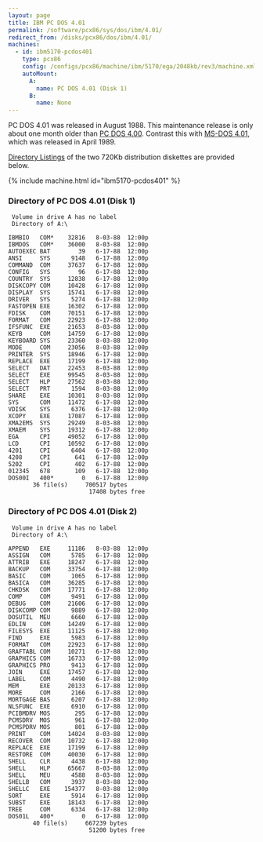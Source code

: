 ```yaml
---
layout: page
title: IBM PC DOS 4.01
permalink: /software/pcx86/sys/dos/ibm/4.01/
redirect_from: /disks/pcx86/dos/ibm/4.01/
machines:
  - id: ibm5170-pcdos401
    type: pcx86
    config: /configs/pcx86/machine/ibm/5170/ega/2048kb/rev3/machine.xml
    autoMount:
      A:
        name: PC DOS 4.01 (Disk 1)
      B:
        name: None
---
```


PC DOS 4.01 was released in August 1988.  This maintenance release is only about one month older than
[PC DOS 4.00](/software/pcx86/sys/dos/ibm/4.00/).  Contrast this with [MS-DOS 4.01](/software/pcx86/sys/dos/microsoft/4.01/),
which was released in April 1989.

[Directory Listings](#directory-of-pc-dos-401-disk-1) of the two 720Kb distribution diskettes are provided below.

{% include machine.html id="ibm5170-pcdos401" %}

### Directory of PC DOS 4.01 (Disk 1)

     Volume in drive A has no label
     Directory of A:\

    IBMBIO   COM*    32816   8-03-88  12:00p
    IBMDOS   COM*    36000   8-03-88  12:00p
    AUTOEXEC BAT        39   6-17-88  12:00p
    ANSI     SYS      9148   6-17-88  12:00p
    COMMAND  COM     37637   6-17-88  12:00p
    CONFIG   SYS        96   6-17-88  12:00p
    COUNTRY  SYS     12838   6-17-88  12:00p
    DISKCOPY COM     10428   6-17-88  12:00p
    DISPLAY  SYS     15741   6-17-88  12:00p
    DRIVER   SYS      5274   6-17-88  12:00p
    FASTOPEN EXE     16302   6-17-88  12:00p
    FDISK    COM     70151   6-17-88  12:00p
    FORMAT   COM     22923   6-17-88  12:00p
    IFSFUNC  EXE     21653   8-03-88  12:00p
    KEYB     COM     14759   6-17-88  12:00p
    KEYBOARD SYS     23360   8-03-88  12:00p
    MODE     COM     23056   8-03-88  12:00p
    PRINTER  SYS     18946   6-17-88  12:00p
    REPLACE  EXE     17199   6-17-88  12:00p
    SELECT   DAT     22453   8-03-88  12:00p
    SELECT   EXE     99545   8-03-88  12:00p
    SELECT   HLP     27562   8-03-88  12:00p
    SELECT   PRT      1594   8-03-88  12:00p
    SHARE    EXE     10301   8-03-88  12:00p
    SYS      COM     11472   6-17-88  12:00p
    VDISK    SYS      6376   6-17-88  12:00p
    XCOPY    EXE     17087   6-17-88  12:00p
    XMA2EMS  SYS     29249   8-03-88  12:00p
    XMAEM    SYS     19312   6-17-88  12:00p
    EGA      CPI     49052   6-17-88  12:00p
    LCD      CPI     10592   6-17-88  12:00p
    4201     CPI      6404   6-17-88  12:00p
    4208     CPI       641   6-17-88  12:00p
    5202     CPI       402   6-17-88  12:00p
    012345   678       109   6-17-88  12:00p
    DOS00I   400*        0   6-17-88  12:00p
           36 file(s)     700517 bytes
                           17408 bytes free

### Directory of PC DOS 4.01 (Disk 2)

     Volume in drive A has no label
     Directory of A:\

    APPEND   EXE     11186   8-03-88  12:00p
    ASSIGN   COM      5785   6-17-88  12:00p
    ATTRIB   EXE     18247   6-17-88  12:00p
    BACKUP   COM     33754   6-17-88  12:00p
    BASIC    COM      1065   6-17-88  12:00p
    BASICA   COM     36285   6-17-88  12:00p
    CHKDSK   COM     17771   6-17-88  12:00p
    COMP     COM      9491   6-17-88  12:00p
    DEBUG    COM     21606   6-17-88  12:00p
    DISKCOMP COM      9889   6-17-88  12:00p
    DOSUTIL  MEU      6660   6-17-88  12:00p
    EDLIN    COM     14249   6-17-88  12:00p
    FILESYS  EXE     11125   6-17-88  12:00p
    FIND     EXE      5983   6-17-88  12:00p
    FORMAT   COM     22923   6-17-88  12:00p
    GRAFTABL COM     10271   6-17-88  12:00p
    GRAPHICS COM     16733   6-17-88  12:00p
    GRAPHICS PRO      9413   6-17-88  12:00p
    JOIN     EXE     17457   6-17-88  12:00p
    LABEL    COM      4490   6-17-88  12:00p
    MEM      EXE     20133   6-17-88  12:00p
    MORE     COM      2166   6-17-88  12:00p
    MORTGAGE BAS      6207   6-17-88  12:00p
    NLSFUNC  EXE      6910   6-17-88  12:00p
    PCIBMDRV MOS       295   6-17-88  12:00p
    PCMSDRV  MOS       961   6-17-88  12:00p
    PCMSPDRV MOS       801   6-17-88  12:00p
    PRINT    COM     14024   8-03-88  12:00p
    RECOVER  COM     10732   6-17-88  12:00p
    REPLACE  EXE     17199   6-17-88  12:00p
    RESTORE  COM     40030   6-17-88  12:00p
    SHELL    CLR      4438   6-17-88  12:00p
    SHELL    HLP     65667   8-03-88  12:00p
    SHELL    MEU      4588   8-03-88  12:00p
    SHELLB   COM      3937   8-03-88  12:00p
    SHELLC   EXE    154377   8-03-88  12:00p
    SORT     EXE      5914   6-17-88  12:00p
    SUBST    EXE     18143   6-17-88  12:00p
    TREE     COM      6334   6-17-88  12:00p
    DOS01L   400*        0   6-17-88  12:00p
           40 file(s)     667239 bytes
                           51200 bytes free


